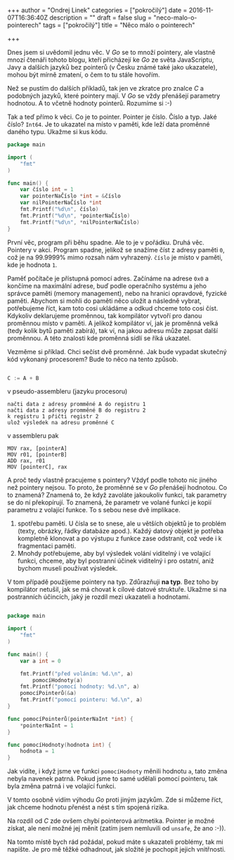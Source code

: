 +++
author = "Ondrej Linek"
categories = ["pokročilý"]
date = 2016-11-07T16:36:40Z
description = ""
draft = false
slug = "neco-malo-o-pointerech"
tags = ["pokročilý"]
title = "Něco málo o pointerech"

+++

Dnes jsem si uvědomil jednu věc. V *Go* se to množí pointery, ale vlastně mnozí čtenáři tohoto blogu, kteří přicházejí ke *Go* ze světa JavaScriptu, Javy a dalších jazyků bez pointerů (v Česku známé také jako ukazatele), mohou být mírně zmatení, o čem to tu stále hovořím.

Než se pustím do dalších příkladů, tak jen ve zkratce pro znalce *C* a podobných jazyků, které pointery mají. V *Go* se vždy přenášejí parametry hodnotou. A to včetně hodnoty pointerů. Rozumíme si :-)

Tak a teď přímo k věci. Co je to pointer. Pointer je číslo. Číslo a typ. Jaké číslo? `Int64`. Je to ukazatel na místo v paměti, kde leží data proměnné daného typu. Ukažme si kus kódu.

```go
package main

import (
	"fmt"
)

func main() {
	var číslo int = 1
	var pointerNaČíslo *int = &číslo
	var nilPointerNaČíslo *int
	fmt.Printf("%d\n", číslo)
	fmt.Printf("%d\n", *pointerNaČíslo)
	fmt.Printf("%d\n", *nilPointerNaČíslo)
}
```

První věc, program při běhu spadne. Ale to je v pořádku. Druhá věc. Pointery v akci. Program spadne, jelikož se snažíme číst z adresy paměti `0`, což je na 99.9999% mimo rozsah nám vyhrazený. `číslo` je místo v paměti, kde je hodnota `1`. 

Paměť počítače je přístupná pomocí adres. Začínáme na adrese `0x0` a končíme na maximální adrese, buď podle operačního systému a jeho správce paměti (memory management), nebo na hranici opravdové, fyzické paměti. Abychom si mohli do paměti něco uložit a následně vybrat, potřebujeme říct, kam toto cosi ukládáme a odkud chceme toto cosi číst. Kdykoliv deklarujeme proměnnou, tak kompilátor vytvoří pro danou proměnnou místo v paměti. A jelikož kompilátor ví, jak je proměnná velká (tedy kolik bytů paměti zabírá), tak ví, na jakou adresu může zapsat další proměnnou. A této znalosti kde proměnná sídlí se říká ukazatel.

Vezměme si příklad. Chci sečíst dvě proměnné. Jak bude vypadat skutečný kód vykonaný procesorem? Bude to něco na tento způsob.

```go

C := A + B
```

v pseudo-assembleru (jazyku procesoru)

```
načti data z adresy promměné A do registru 1
načti data z adresy promměné B do registru 2
k registru 1 přičti registr 2
ulož výsledek na adresu proměnné C
```

v assembleru pak 

```
MOV rax, [pointerA]
MOV r01, [pointerB]
ADD rax, r01
MOV [pointerC], rax
```

A proč tedy vlastně pracujeme s pointery? Vždyť podle tohoto nic jiného než pointery nejsou. To proto, že proměnné se v *Go* přenášejí hodnotou. Co to znamená? Znamená to, že když zavoláte jakoukoliv funkci, tak parametry se do ní překopírují. To znamená, že parametr ve volané funkci je kopií parametru z volající funkce. To s sebou nese dvě implikace. 

1. spotřebu paměti. U čísla se to snese, ale u větších objektů je to problém (texty, obrázky, řádky databáze apod.). Každý datový objekt je potřeba kompletně klonovat a po výstupu z funkce zase odstranit, což vede i k fragmentaci paměti.
1. Mnohdy potřebujeme, aby byl výsledek volání viditelný i ve volající funkci, chceme, aby byl postranní účinek viditelný i pro ostatní, aniž bychom museli používat výsledek.

V tom případě použijeme pointery na typ. Zdůrazňuji **na typ**. Bez toho by kompilátor netušil, jak se má chovat k cílové datové struktuře. Ukažme si na postranních účincích, jaký je rozdíl mezi ukazateli a hodnotami.

```go

package main

import (
	"fmt"
)

func main() {
	var a int = 0

	fmt.Printf("před voláním: %d.\n", a)
        pomocíHodnoty(a)
	fmt.Printf("pomocí hodnoty: %d.\n", a)
	pomocíPointerů(&a)
	fmt.Printf("pomocí pointeru: %d.\n", a)
}

func pomocíPointerů(pointerNaInt *int) {
	*pointerNaInt = 1
}

func pomocíHodnoty(hodnota int) {
	hodnota = 1
}
```

Jak vidíte, i když jsme ve funkci `pomocíHodnoty` měnili hodnotu `a`, tato změna nebyla navenek patrná. Pokud jsme to samé udělali pomocí pointeru, tak byla změna patrná i ve volající funkci.

V tomto osobně vidím výhodu *Go* proti jiným jazykům. Zde si můžeme říct, jak chceme hodnotu přenést a nést s tím spojená rizika. 

Na rozdíl od *C* zde ovšem chybí pointerová aritmetika. Pointer je možné získat, ale není možné jej měnit (zatím jsem nemluvili od `unsafe`, že ano :-)).

Na tomto místě bych rád požádal, pokud máte s ukazateli problémy, tak mi napište. Je pro mě těžké odhadnout, jak složité je pochopit jejich vnitřnosti.


